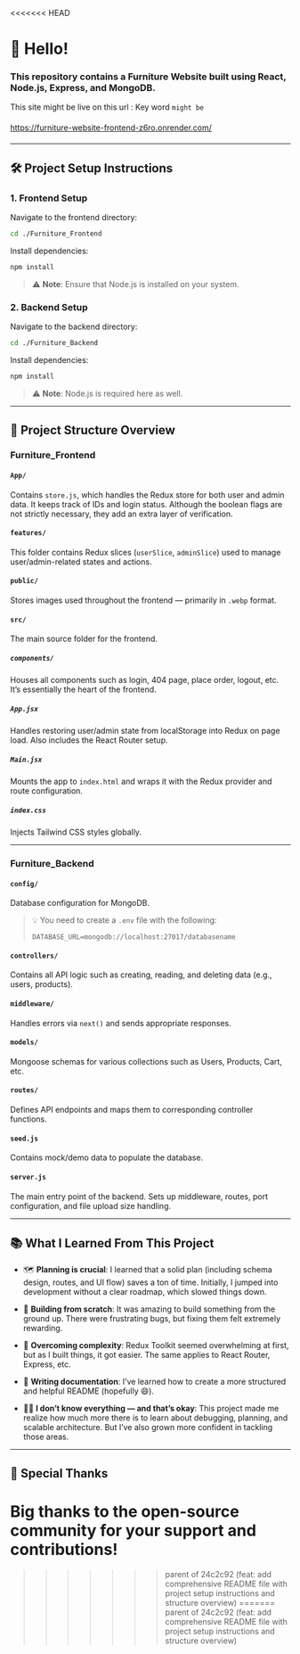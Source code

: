 <<<<<<< HEAD
# 👋 Hello!

### This repository contains a Furniture Website built using React, Node.js, Express, and MongoDB.

This site might be live on this url :
Key word `might be`

####

https://furniture-website-frontend-z6ro.onrender.com/

####

---

## 🛠️ Project Setup Instructions

### 1. Frontend Setup

Navigate to the frontend directory:

```bash
cd ./Furniture_Frontend
```

Install dependencies:

```bash
npm install
```

> ⚠️ **Note**: Ensure that Node.js is installed on your system.

### 2. Backend Setup

Navigate to the backend directory:

```bash
cd ./Furniture_Backend
```

Install dependencies:

```bash
npm install
```

> ⚠️ **Note**: Node.js is required here as well.

---

## 📁 Project Structure Overview

### Furniture_Frontend

#### `App/`

Contains `store.js`, which handles the Redux store for both user and admin data. It keeps track of IDs and login status. Although the boolean flags are not strictly necessary, they add an extra layer of verification.

#### `features/`

This folder contains Redux slices (`userSlice`, `adminSlice`) used to manage user/admin-related states and actions.

#### `public/`

Stores images used throughout the frontend — primarily in `.webp` format.

#### `src/`

The main source folder for the frontend.

##### `components/`

Houses all components such as login, 404 page, place order, logout, etc. It’s essentially the heart of the frontend.

##### `App.jsx`

Handles restoring user/admin state from localStorage into Redux on page load. Also includes the React Router setup.

##### `Main.jsx`

Mounts the app to `index.html` and wraps it with the Redux provider and route configuration.

##### `index.css`

Injects Tailwind CSS styles globally.

---

### Furniture_Backend

#### `config/`

Database configuration for MongoDB.

> 💡 You need to create a `.env` file with the following:
>
> ```env
> DATABASE_URL=mongodb://localhost:27017/databasename
> ```

#### `controllers/`

Contains all API logic such as creating, reading, and deleting data (e.g., users, products).

#### `middleware/`

Handles errors via `next()` and sends appropriate responses.

#### `models/`

Mongoose schemas for various collections such as Users, Products, Cart, etc.

#### `routes/`

Defines API endpoints and maps them to corresponding controller functions.

#### `seed.js`

Contains mock/demo data to populate the database.

#### `server.js`

The main entry point of the backend. Sets up middleware, routes, port configuration, and file upload size handling.

---

## 📚 What I Learned From This Project

- 🗺️ **Planning is crucial**: I learned that a solid plan (including schema design, routes, and UI flow) saves a ton of time. Initially, I jumped into development without a clear roadmap, which slowed things down.

- 🧱 **Building from scratch**: It was amazing to build something from the ground up. There were frustrating bugs, but fixing them felt extremely rewarding.

- 🧠 **Overcoming complexity**: Redux Toolkit seemed overwhelming at first, but as I built things, it got easier. The same applies to React Router, Express, etc.

- 📄 **Writing documentation**: I’ve learned how to create a more structured and helpful README (hopefully 😄).

- 👨‍💻 **I don’t know everything — and that’s okay**: This project made me realize how much more there is to learn about debugging, planning, and scalable architecture. But I’ve also grown more confident in tackling those areas.

---

## 🙏 Special Thanks

Big thanks to the open-source community for your support and contributions!
=======
>>>>>>> parent of 24c2c92 (feat: add comprehensive README file with project setup instructions and structure overview)
=======
>>>>>>> parent of 24c2c92 (feat: add comprehensive README file with project setup instructions and structure overview)
